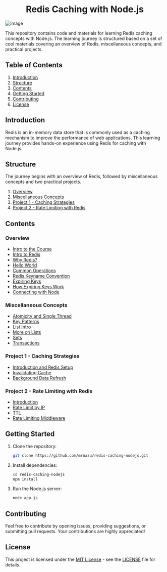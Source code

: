 <h1 align="center">Redis Caching with Node.js</h1>

![image](https://github.com/mrnazu/redis-caching-nodejs/assets/108541991/8cce383a-17da-4392-942f-2059b15b8b66)

This repository contains code and materials for learning Redis caching concepts with Node.js. The learning journey is structured based on a set of cool materials covering an overview of Redis, miscellaneous concepts, and practical projects.

## Table of Contents

1. [Introduction](#introduction)
2. [Structure](#structure)
3. [Contents](#contents)
4. [Getting Started](#getting-started)
5. [Contributing](#contributing)
6. [License](#license)

## Introduction

Redis is an in-memory data store that is commonly used as a caching mechanism to improve the performance of web applications. This learning journey provides hands-on experience using Redis for caching with Node.js.

## Structure

The journey begins with an overview of Redis, followed by miscellaneous concepts and two practical projects.

1. [Overview](#overview)
2. [Miscellaneous Concepts](#miscellaneous-concepts)
3. [Project 1 - Caching Strategies](#project-1-caching-strategies)
4. [Project 2 - Rate Limiting with Redis](#project-2-rate-limiting-with-redis)

## Contents

### Overview

- [Intro to the Course](overview/overview-1-intro-to-course.md)
- [Intro to Redis](overview/overview-2-intro-to-redis.md)
- [Why Redis?](overview/overview-3-why-redis.md)
- [Hello World](overview/overview-4-hello-world.md)
- [Common Operations](overview/overview-5-common-operations.md)
- [Redis Keyname Convention](overview/overview-6-redis-keyname-convention.md)
- [Expiring Keys](overview/overview-7-expiring-keys.md)
- [How Expiring Keys Work](overview/overview-8-how-expiring-keys-work.md)
- [Connecting with Node](overview/overview-9-connecting-with-node.md)

### Miscellaneous Concepts

- [Atomicity and Single Thread](misc/misc-1-atomicity-and-single-thread)
- [Key Patterns](misc/misc-2-key-patterns)
- [List Intro](misc/misc-3-list-intro)
- [More on Lists](misc/misc-4-more-on-lists)
- [Sets](misc/misc-5-sets)
- [Transactions](misc/misc-6-transactions)

### Project 1 - Caching Strategies

- [Introduction and Redis Setup](proj1/proj1-1-introduction-and-redis-setup)
- [Invalidating Cache](proj1/proj1-2-invalidating-cache)
- [Background Data Refresh](proj1/proj1-3-background-data-refresh)

### Project 2 - Rate Limiting with Redis

- [Introduction](proj2/proj2-1-introduction)
- [Rate Limit by IP](proj2/proj2-2-rate-limit-by-ip)
- [TTL](proj2/proj2-3-ttl)
- [Rate Limiting Middleware](proj2/proj2-4-rate-limiting-middleware)

## Getting Started

1. Clone the repository:

   ```bash
   git clone https://github.com/mrnazu/redis-caching-nodejs.git
   ```

2. Install dependencies:

   ```bash
   cd redis-caching-nodejs
   npm install
   ```

3. Run the Node.js server:

   ```bash
   node app.js
   ```

## Contributing

Feel free to contribute by opening issues, providing suggestions, or submitting pull requests. Your contributions are highly appreciated!

## License

This project is licensed under the [MIT License](LICENSE) - see the [LICENSE](LICENSE) file for details.

